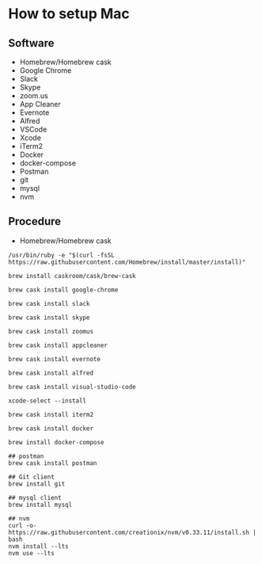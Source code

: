 How to setup Mac
===========================================

## Software
- Homebrew/Homebrew cask
- Google Chrome
- Slack
- Skype
- zoom.us
- App Cleaner
- Evernote
- Alfred
- VSCode
- Xcode
- iTerm2
- Docker
- docker-compose
- Postman
- git
- mysql
- nvm

## Procedure
- Homebrew/Homebrew cask
```
/usr/bin/ruby -e "$(curl -fsSL https://raw.githubusercontent.com/Homebrew/install/master/install)"

brew install caskroom/cask/brew-cask

brew cask install google-chrome

brew cask install slack

brew cask install skype

brew cask install zoomus

brew cask install appcleaner

brew cask install evernote

brew cask install alfred

brew cask install visual-studio-code

xcode-select --install

brew cask install iterm2

brew cask install docker

brew install docker-compose

## postman
brew cask install postman

## Git client
brew install git

## mysql client
brew install mysql

## nvm
curl -o- https://raw.githubusercontent.com/creationix/nvm/v0.33.11/install.sh | bash
nvm install --lts
nvm use --lts
```